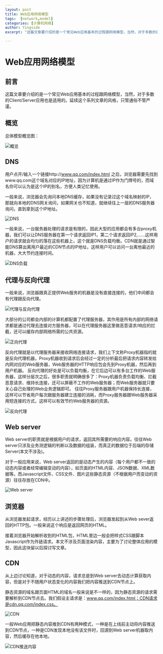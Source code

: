 ```yaml
---
layout: post
title: Web应用网络模型
tags:  [network,model]
categories: [计算机网络]
author: Yingside
excerpt: "这篇文章要介绍的是一个常见Web应用基本的过程跟网络模型，当然，对于多数的Client/Server应用也是适用的"

---
```


# Web应用网络模型

## 前言
这篇文章要介绍的是一个常见Web应用基本的过程跟网络模型，当然，对于多数的Client/Server应用也是适用的。延续这个系列文章的风格，只管通俗不管严谨。

## 概览
总体模型概览图：

![概览](/assets/images/2015-10-28-network-1.png)


## DNS
用户点开/输入一个链接http://www.qq.com/index.html 之后，浏览器需要先找到www.qq.com这个域名对应的IP地址，因为计算机是通过IP作为门牌号的，而域名你可以认为是这个IP的别名，方便人类记忆使用。

一般来说，浏览器会先询问本地DNS缓存，如果没有记录过这个域名映射的IP，那就向本地的DNS网关询问，如果网关也不知道，就继续往上一层的DNS服务器询问，直到拿到这个IP地址。

![DNS](/assets/images/2015-10-28-network-2.png)

一般来说，一台服务器处理的请求是有限的，因此大型的应用都会有多台proxy机器，我们可以让DNS服务器在第一个请求返回IP1，第二个请求返回IP2,……这样用户的请求就会均匀的落在这些机器上，这个就是DNS负载均衡。CDN就是通过智能DNS算出离用户最近的CDN节点的IP地址，这样用户可以访问一台离他最近的机器，大大节约连接时间。

![DNS负载](/assets/images/2015-10-28-network-3.png)

## 代理与反向代理
一般来说，浏览器跟真正提供Web服务的机器是没有直接连接的，他们中间都会有代理跟反向代理。

![代理与反向代理](/assets/images/2015-10-28-network-4.png)

大部分的公司都会内部的计算机都配置了代理服务器，其作用是所有内部的网络请求都是通过代理去连接对方服务器，可以在代理服务器这里做恶意请求/响应的拦截，还可以缓存内部网络所需的公共资源。

![正向代理](/assets/images/2015-10-28-network-5.png)

反向代理就是以代理服务器来接收网络连接请求，我们上下文称Proxy机器指的就是反向代理机器，Proxy机器收到请求后会经过一定的分析最后把请求内容转发给内网对应的Web服务器，Web服务器的HTTP响应包会先到Proxy机器，然后再到用户机器。
反向代理的好处是可以负载均衡，在它后边可以有多台工作的Web服务器，这样分层次之后，很多职责就明确很多了：Proxy机器负责负载均衡、拦截恶意请求、维持长连接，还可以屏蔽不工作的Web服务器；而Web服务器就只要关心自己处理的Web业务逻辑即可。
往往Proxy服务器跟用户机器保持长连接，这样可以节省用户每次跟服务器建立连接的消耗，而Proxy服务器跟Web服务器采用短连接的方式，这样可以有效节约Web服务器的资源。

![反向代理](/assets/images/2015-10-28-network-6.png)

## Web server
Web server的职责就是根据用户的请求，返回其所需要的响应内容。往往Web server只涉及业务测逻辑的判断以及数据的组装，而真正的数据位于后端的存储Server(本文不涉及)。

对于一般应用来说，Web server返回的是动态产生的内容（每个用户都不一致的动态内容或者经常编辑变动的内容），如页面的HTML内容、JSON数据、XML数据等。而Javascript文件、CSS文件、图片这些静态资源（不根据用户而变动的资源）往往存放在CDN中。

![Web server](/assets/images/2015-10-28-network-7.png)

## 浏览器
从浏览器发起请求，经历以上讲述的步骤处理后，浏览器发起到从Web sever返回的HTTP包。一般来说这个响应是返回网页的HTML。

接着浏览器开始解析收到的HTML包，HTML里边一般会把样式CSS跟脚本Javascript作为外链请求。本文不涉及页面渲染内容，主要为了讨论整体应用的模型，因此这块留以后探讨写文章。

## CDN
从上边讨论知道，对于动态的内容，请求总是到Web server去动态计算获取内容，但是对于不随用户状态变化的内容我们把内容推送到CDN节点上。

静态资源的域名跟页面HTML的域名一般来说是不一样的，因为静态资源的请求需要解析到CDN节点去。我们假设主请求是：www.qq.com/index.html；CDN请求是cdn.qq.com/index.css。

![CDN](/assets/images/2015-10-28-network-8.png)

一般Web应用把静态内容推到CDN有两种模式，一种是在上线前主动将内容推送到CDN节点，一种是CDN发现本地没有该文件时，回源到Web server机器取内容，然后缓存在他本地。

![CDN推送内容](/assets/images/2015-10-28-network-9.png)